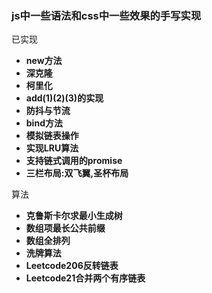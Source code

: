 ### js中一些语法和css中一些效果的手写实现

已实现
 +   **new方法**
 +   **深克隆**
 +   **柯里化**
 +   **add(1)(2)(3)的实现**
 +   **防抖与节流**
 +   **bind方法**
 +   **模拟链表操作**
 +   **实现LRU算法**
 +   **支持链式调用的promise**
 +   **三栏布局:双飞翼,圣杯布局**

 算法
 +   **克鲁斯卡尔求最小生成树**
 +   **数组项最长公共前缀**
 +   **数组全排列**
 +   **洗牌算法**
 +   **Leetcode206反转链表**
 +   **Leetcode21合并两个有序链表**

